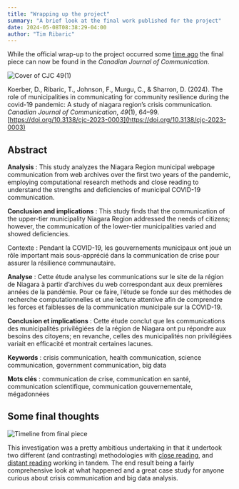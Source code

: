 ```yaml
---
title: "Wrapping up the project"
summary: "A brief look at the final work published for the project"
date: 2024-05-08T08:38:29-04:00
author: "Tim Ribaric"
---
```


While the official wrap-up to the project occurred some [time ago](https://brockdsl.github.io/archives_unleashed/posts/and_just_like_that/) the final piece can now be found in the _Canadian Journal of Communication_.

<img alt="Cover of CJC 49(1)" src = "https://brockdsl.github.io/archives_unleashed/images/cjc_cover.png">

Koerber, D., Ribaric, T., Johnson, F., Murgu, C., & Sharron, D. (2024). The role of municipalities in communicating for community resilience during the covid-19 pandemic: A study of niagara region’s crisis communication. _Canadian Journal of Communication_, _49_(1), 64–99. [https://doi.org/10.3138/cjc-2023-0003](https://doi.org/10.3138/cjc-2023-0003)

## Abstract

**Analysis** : This study analyzes the Niagara Region municipal webpage communication from web archives over the first two years of the pandemic, employing computational research methods and close reading to understand the strengths and deficiencies of municipal COVID-19 communication.

**Conclusion and implications** : This study finds that the communication of the upper-tier municipality Niagara Region addressed the needs of citizens; however, the communication of the lower-tier municipalities varied and showed deficiencies.

Contexte : Pendant la COVID-19, les gouvernements municipaux ont joué un rôle important mais sous-apprécié dans la communication de crise pour assurer la résilience communautaire.

**Analyse** : Cette étude analyse les communications sur le site de la région de Niagara à partir d’archives du web correspondant aux deux premières années de la pandémie. Pour ce faire, l’étude se fonde sur des méthodes de recherche computationnelles et une lecture attentive afin de comprendre les forces et faiblesses de la communication municipale sur la COVID-19.

**Conclusion et implications** : Cette étude conclut que les communications des municipalités privilégiées de la région de Niagara ont pu répondre aux besoins des citoyens; en revanche, celles des municipalités non privilégiées variait en efficacité et montrait certaines lacunes.

**Keywords** : crisis communication, health communication, science communication, government communication, big data

**Mots clés** :  communication de crise, communication en santé, communication scientifique, communication gouvernementale, mégadonnées


## Some final thoughts

<img alt="Timeline from final piece" src = "https://brockdsl.github.io/archives_unleashed/images/timeline_from_article.png">

This investigation was a pretty ambitious undertaking in that it undertook two different (and contrasting) methodologies with [close reading](https://brockdsl.github.io/archives_unleashed/posts/what-is-warclight/), and [distant reading](https://brockdsl.github.io/archives_unleashed/posts/municipal_data_notebook/) working in tandem. The end result being a fairly comprehensive look at what happened and a great case study for anyone curious about crisis communication and big data analysis.